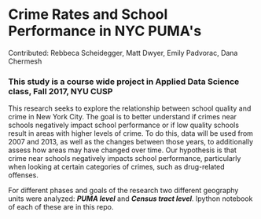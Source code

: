 # Crime Rates and School Performance in NYC PUMA's

Contributed: Rebbeca Scheidegger, Matt Dwyer, Emily Padvorac, Dana Chermesh

### This study is a course wide project in Applied Data Science class, Fall 2017, NYU CUSP

This research seeks to explore the relationship between school quality and crime in New York City. The goal is to better understand if crimes near schools negatively impact school performance or if low quality schools result in areas with higher levels of crime. To do this, data will be used from 2007 and 2013, as well as the changes between those years, to additionally assess how areas may have changed over time. Our hypothesis is that crime near schools negatively impacts school performance, particularly when looking at certain categories of crimes, such as drug-related offenses. 

For different phases and goals of the research two different geography units were analyzed: _**PUMA level**_ and _**Census tract level**_. Ipython notebook of each of these are in this repo.
